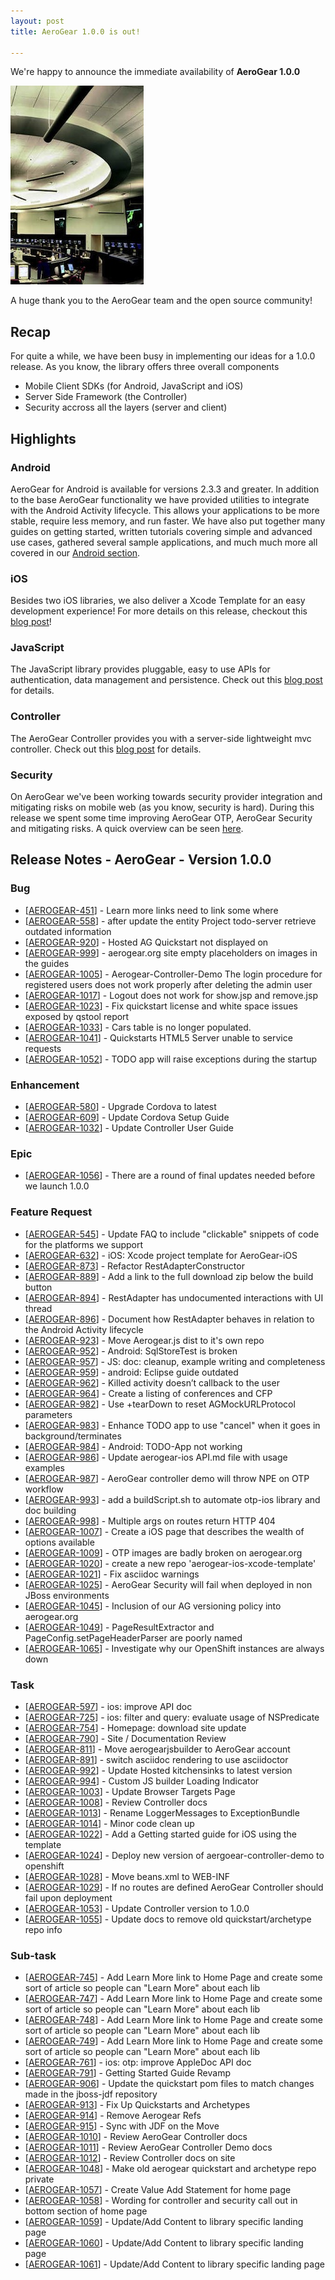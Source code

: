 ```yaml
---
layout: post
title: AeroGear 1.0.0 is out!

---
```


We're happy to announce the immediate availability of **AeroGear 1.0.0**

![](/img/news/potomac_consolidated_tracon.jpg)

A huge thank you to the AeroGear team and the open source community!

## Recap

For quite a while, we have been busy in implementing our ideas for a 1.0.0 release. As you know, the library offers three overall components

* Mobile Client SDKs (for Android, JavaScript and iOS)
* Server Side Framework (the Controller)
* Security accross all the layers (server and client)

## Highlights

### Android

AeroGear for Android is available for versions 2.3.3 and greater.  In addition to the base AeroGear functionality we have provided utilities to integrate with the Android Activity lifecycle.  This allows your applications to be more stable, require less memory, and run faster.  We have also put together many guides on getting started, written tutorials covering simple and advanced use cases, gathered several sample applications, and much much more all covered in our [Android section](/android).


### iOS

Besides two iOS libraries, we also deliver a Xcode Template for an easy development experience! For more details on this release, checkout this [blog post](http://matthiaswessendorf.wordpress.com/2013/03/28/aerogear-ios-1-0-0/)!

### JavaScript

The JavaScript library provides pluggable, easy to use APIs for authentication, data management and persistence. Check out this [blog post](http://blog.krisborchers.com/2013/03/28/aerogear-js-1-0-0-has-landed/) for details.

### Controller
The AeroGear Controller provides you with a server-side lightweight mvc controller. Check out this [blog post](http://dbevenius.org/) for details.

### Security

On AeroGear we've been working towards security provider integration and mitigating risks on mobile web (as you know, security is hard). During this release we spent some time improving AeroGear OTP, AeroGear Security and mitigating risks. A quick overview can be seen [here](/docs/guides/aerogear-security/).

## Release Notes - AeroGear - Version 1.0.0 

### Bug 

*   [[AEROGEAR-451][1]] - Learn more links need to link some where 
*   [[AEROGEAR-558][2]] - after update the entity Project todo-server retrieve outdated information 
*   [[AEROGEAR-920][3]] - Hosted AG Quickstart not displayed on 
*   [[AEROGEAR-999][4]] - aerogear.org site empty placeholders on images in the guides 
*   [[AEROGEAR-1005][5]] - Aerogear-Controller-Demo The login procedure for registered users does not work properly after deleting the admin user 
*   [[AEROGEAR-1017][6]] - Logout does not work for show.jsp and remove.jsp 
*   [[AEROGEAR-1023][7]] - Fix quickstart license and white space issues exposed by qstool report 
*   [[AEROGEAR-1033][8]] - Cars table is no longer populated. 
*   [[AEROGEAR-1041][9]] - Quickstarts HTML5 Server unable to service requests 
*   [[AEROGEAR-1052][10]] - TODO app will raise exceptions during the startup 

### Enhancement 

*   [[AEROGEAR-580][11]] - Upgrade Cordova to latest 
*   [[AEROGEAR-609][12]] - Update Cordova Setup Guide 
*   [[AEROGEAR-1032][13]] - Update Controller User Guide 

### Epic 

*   [[AEROGEAR-1056][14]] - There are a round of final updates needed before we launch 1.0.0 

### Feature Request 

*   [[AEROGEAR-545][15]] - Update FAQ to include "clickable" snippets of code for the platforms we support 
*   [[AEROGEAR-632][16]] - iOS: Xcode project template for AeroGear-iOS 
*   [[AEROGEAR-873][17]] - Refactor RestAdapterConstructor 
*   [[AEROGEAR-889][18]] - Add a link to the full download zip below the build button 
*   [[AEROGEAR-894][19]] - RestAdapter has undocumented interactions with UI thread 
*   [[AEROGEAR-896][20]] - Document how RestAdapter behaves in relation to the Android Activity lifecycle 
*   [[AEROGEAR-923][21]] - Move Aerogear.js dist to it's own repo 
*   [[AEROGEAR-952][22]] - Android: SqlStoreTest is broken 
*   [[AEROGEAR-957][23]] - JS: doc: cleanup, example writing and completeness 
*   [[AEROGEAR-959][24]] - android: Eclipse guide outdated 
*   [[AEROGEAR-962][25]] - Killed activity doesn’t callback to the user 
*   [[AEROGEAR-964][26]] - Create a listing of conferences and CFP 
*   [[AEROGEAR-982][27]] - Use +tearDown to reset AGMockURLProtocol parameters 
*   [[AEROGEAR-983][28]] - Enhance TODO app to use "cancel" when it goes in background/terminates 
*   [[AEROGEAR-984][29]] - Android: TODO-App not working 
*   [[AEROGEAR-986][30]] - Update aerogear-ios API.md file with usage examples 
*   [[AEROGEAR-987][31]] - AeroGear controller demo will throw NPE on OTP workflow 
*   [[AEROGEAR-993][32]] - add a buildScript.sh to automate otp-ios library and doc building 
*   [[AEROGEAR-998][33]] - Multiple args on routes return HTTP 404 
*   [[AEROGEAR-1007][34]] - Create a iOS page that describes the wealth of options available 
*   [[AEROGEAR-1009][35]] - OTP images are badly broken on aerogear.org 
*   [[AEROGEAR-1020][36]] - create a new repo 'aerogear-ios-xcode-template' 
*   [[AEROGEAR-1021][37]] - Fix asciidoc warnings 
*   [[AEROGEAR-1025][38]] - AeroGear Security will fail when deployed in non JBoss environments 
*   [[AEROGEAR-1045][39]] - Inclusion of our AG versioning policy into aerogear.org 
*   [[AEROGEAR-1049][40]] - PageResultExtractor and PageConfig.setPageHeaderParser are poorly named 
*   [[AEROGEAR-1065][41]] - Investigate why our OpenShift instances are always down 

### Task 

*   [[AEROGEAR-597][42]] - ios: improve API doc 
*   [[AEROGEAR-725][43]] - ios: filter and query: evaluate usage of NSPredicate 
*   [[AEROGEAR-754][44]] - Homepage: download site update 
*   [[AEROGEAR-790][45]] - Site / Documentation Review 
*   [[AEROGEAR-811][46]] - Move aerogearjsbuilder to AeroGear account 
*   [[AEROGEAR-891][47]] - switch asciidoc rendering to use asciidoctor 
*   [[AEROGEAR-992][48]] - Update Hosted kitchensinks to latest version 
*   [[AEROGEAR-994][49]] - Custom JS builder Loading Indicator 
*   [[AEROGEAR-1003][50]] - Update Browser Targets Page 
*   [[AEROGEAR-1008][51]] - Review Controller docs 
*   [[AEROGEAR-1013][52]] - Rename LoggerMessages to ExceptionBundle 
*   [[AEROGEAR-1014][53]] - Minor code clean up 
*   [[AEROGEAR-1022][54]] - Add a Getting started guide for iOS using the template 
*   [[AEROGEAR-1024][55]] - Deploy new version of aergoear-controller-demo to openshift 
*   [[AEROGEAR-1028][56]] - Move beans.xml to WEB-INF 
*   [[AEROGEAR-1029][57]] - If no routes are defined AeroGear Controller should fail upon deployment 
*   [[AEROGEAR-1053][58]] - Update Controller version to 1.0.0 
*   [[AEROGEAR-1055][59]] - Update docs to remove old quickstart/archetype repo info 

### Sub-task 

*   [[AEROGEAR-745][60]] - Add Learn More link to Home Page and create some sort of article so people can "Learn More" about each lib 
*   [[AEROGEAR-747][61]] - Add Learn More link to Home Page and create some sort of article so people can "Learn More" about each lib 
*   [[AEROGEAR-748][62]] - Add Learn More link to Home Page and create some sort of article so people can "Learn More" about each lib 
*   [[AEROGEAR-749][63]] - Add Learn More link to Home Page and create some sort of article so people can "Learn More" about each lib 
*   [[AEROGEAR-761][64]] - ios: otp: improve AppleDoc API doc 
*   [[AEROGEAR-791][65]] - Getting Started Guide Revamp 
*   [[AEROGEAR-906][66]] - Update the quickstart pom files to match changes made in the jboss-jdf repository 
*   [[AEROGEAR-913][67]] - Fix Up Quickstarts and Archetypes 
*   [[AEROGEAR-914][68]] - Remove Aerogear Refs 
*   [[AEROGEAR-915][69]] - Sync with JDF on the Move 
*   [[AEROGEAR-1010][70]] - Review AeroGear Controller docs 
*   [[AEROGEAR-1011][71]] - Review AeroGear Controller Demo docs 
*   [[AEROGEAR-1012][72]] - Review Controller docs on site 
*   [[AEROGEAR-1048][73]] - Make old aerogear quickstart and archetype repo private 
*   [[AEROGEAR-1057][74]] - Create Value Add Statement for home page 
*   [[AEROGEAR-1058][75]] - Wording for controller and security call out in bottom section of home page 
*   [[AEROGEAR-1059][76]] - Update/Add Content to library specific landing page 
*   [[AEROGEAR-1060][77]] - Update/Add Content to library specific landing page 
*   [[AEROGEAR-1061][78]] - Update/Add Content to library specific landing page

 [1]: https://issues.jboss.org/browse/AEROGEAR-451
 [2]: https://issues.jboss.org/browse/AEROGEAR-558
 [3]: https://issues.jboss.org/browse/AEROGEAR-920
 [4]: https://issues.jboss.org/browse/AEROGEAR-999
 [5]: https://issues.jboss.org/browse/AEROGEAR-1005
 [6]: https://issues.jboss.org/browse/AEROGEAR-1017
 [7]: https://issues.jboss.org/browse/AEROGEAR-1023
 [8]: https://issues.jboss.org/browse/AEROGEAR-1033
 [9]: https://issues.jboss.org/browse/AEROGEAR-1041
 [10]: https://issues.jboss.org/browse/AEROGEAR-1052
 [11]: https://issues.jboss.org/browse/AEROGEAR-580
 [12]: https://issues.jboss.org/browse/AEROGEAR-609
 [13]: https://issues.jboss.org/browse/AEROGEAR-1032
 [14]: https://issues.jboss.org/browse/AEROGEAR-1056
 [15]: https://issues.jboss.org/browse/AEROGEAR-545
 [16]: https://issues.jboss.org/browse/AEROGEAR-632
 [17]: https://issues.jboss.org/browse/AEROGEAR-873
 [18]: https://issues.jboss.org/browse/AEROGEAR-889
 [19]: https://issues.jboss.org/browse/AEROGEAR-894
 [20]: https://issues.jboss.org/browse/AEROGEAR-896
 [21]: https://issues.jboss.org/browse/AEROGEAR-923
 [22]: https://issues.jboss.org/browse/AEROGEAR-952
 [23]: https://issues.jboss.org/browse/AEROGEAR-957
 [24]: https://issues.jboss.org/browse/AEROGEAR-959
 [25]: https://issues.jboss.org/browse/AEROGEAR-962
 [26]: https://issues.jboss.org/browse/AEROGEAR-964
 [27]: https://issues.jboss.org/browse/AEROGEAR-982
 [28]: https://issues.jboss.org/browse/AEROGEAR-983
 [29]: https://issues.jboss.org/browse/AEROGEAR-984
 [30]: https://issues.jboss.org/browse/AEROGEAR-986
 [31]: https://issues.jboss.org/browse/AEROGEAR-987
 [32]: https://issues.jboss.org/browse/AEROGEAR-993
 [33]: https://issues.jboss.org/browse/AEROGEAR-998
 [34]: https://issues.jboss.org/browse/AEROGEAR-1007
 [35]: https://issues.jboss.org/browse/AEROGEAR-1009
 [36]: https://issues.jboss.org/browse/AEROGEAR-1020
 [37]: https://issues.jboss.org/browse/AEROGEAR-1021
 [38]: https://issues.jboss.org/browse/AEROGEAR-1025
 [39]: https://issues.jboss.org/browse/AEROGEAR-1045
 [40]: https://issues.jboss.org/browse/AEROGEAR-1049
 [41]: https://issues.jboss.org/browse/AEROGEAR-1065
 [42]: https://issues.jboss.org/browse/AEROGEAR-597
 [43]: https://issues.jboss.org/browse/AEROGEAR-725
 [44]: https://issues.jboss.org/browse/AEROGEAR-754
 [45]: https://issues.jboss.org/browse/AEROGEAR-790
 [46]: https://issues.jboss.org/browse/AEROGEAR-811
 [47]: https://issues.jboss.org/browse/AEROGEAR-891
 [48]: https://issues.jboss.org/browse/AEROGEAR-992
 [49]: https://issues.jboss.org/browse/AEROGEAR-994
 [50]: https://issues.jboss.org/browse/AEROGEAR-1003
 [51]: https://issues.jboss.org/browse/AEROGEAR-1008
 [52]: https://issues.jboss.org/browse/AEROGEAR-1013
 [53]: https://issues.jboss.org/browse/AEROGEAR-1014
 [54]: https://issues.jboss.org/browse/AEROGEAR-1022
 [55]: https://issues.jboss.org/browse/AEROGEAR-1024
 [56]: https://issues.jboss.org/browse/AEROGEAR-1028
 [57]: https://issues.jboss.org/browse/AEROGEAR-1029
 [58]: https://issues.jboss.org/browse/AEROGEAR-1053
 [59]: https://issues.jboss.org/browse/AEROGEAR-1055
 [60]: https://issues.jboss.org/browse/AEROGEAR-745
 [61]: https://issues.jboss.org/browse/AEROGEAR-747
 [62]: https://issues.jboss.org/browse/AEROGEAR-748
 [63]: https://issues.jboss.org/browse/AEROGEAR-749
 [64]: https://issues.jboss.org/browse/AEROGEAR-761
 [65]: https://issues.jboss.org/browse/AEROGEAR-791
 [66]: https://issues.jboss.org/browse/AEROGEAR-906
 [67]: https://issues.jboss.org/browse/AEROGEAR-913
 [68]: https://issues.jboss.org/browse/AEROGEAR-914
 [69]: https://issues.jboss.org/browse/AEROGEAR-915
 [70]: https://issues.jboss.org/browse/AEROGEAR-1010
 [71]: https://issues.jboss.org/browse/AEROGEAR-1011
 [72]: https://issues.jboss.org/browse/AEROGEAR-1012
 [73]: https://issues.jboss.org/browse/AEROGEAR-1048
 [74]: https://issues.jboss.org/browse/AEROGEAR-1057
 [75]: https://issues.jboss.org/browse/AEROGEAR-1058
 [76]: https://issues.jboss.org/browse/AEROGEAR-1059
 [77]: https://issues.jboss.org/browse/AEROGEAR-1060
 [78]: https://issues.jboss.org/browse/AEROGEAR-1061